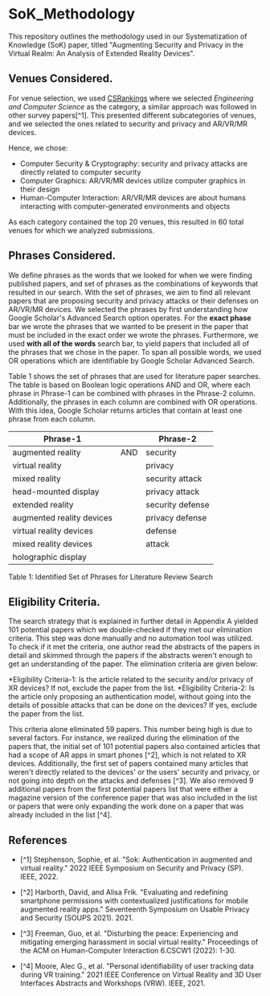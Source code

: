 # SoK_Methodology
This repository outlines the methodology used in our Systematization of Knowledge (SoK) paper, titled "Augmenting Security and Privacy in the Virtual Realm: An Analysis of Extended Reality Devices".

## Venues Considered. 
For venue selection, we used [CSRankings](https://scholar.google.com/citations?view_op=top_venues) where we selected *Engineering and Computer Science* as the category, a similar approach was followed in other survey papers[^1]. This presented different subcategories of venues, and we selected the ones related to security and privacy and AR/VR/MR devices. 

Hence, we chose:
* Computer Security & Cryptography: security and privacy attacks are directly related to computer security
* Computer Graphics: AR/VR/MR devices utilize computer graphics in their design
*  Human-Computer Interaction: AR/VR/MR devices are about humans interacting with computer-generated environments and objects
  
As each category contained the top 20 venues, this resulted in 60 total venues for which we analyzed submissions.

## Phrases Considered.
We define phrases as the words that we looked for when we were finding published papers, and set of phrases as the combinations of keywords that resulted in our search. With the set of phrases, we aim to find all relevant papers that are proposing security and privacy attacks or their defenses on AR/VR/MR devices. We selected the phrases by first understanding how Google Scholar's Advanced Search option operates. For the **exact phase** bar we wrote the phrases that we wanted to be present in the paper that must be included in the exact order we wrote the phrases. Furthermore, we used **with all of the words** search bar, to yield papers that included all of the phrases that we chose in the paper. To span all possible words, we used OR operations which are identifiable by Google Scholar Advanced Search. 

Table 1 shows the set of phrases that are used for literature paper searches. The table is based on Boolean logic operations AND and OR, where each phrase in Phrase-1 can be combined with phrases in the Phrase-2 column. Additionally, the phrases in each column are combined with OR operations. With this idea, Google Scholar returns articles that contain at least one phrase from each column.

| Phrase-1                   |                      | Phrase-2          |
|----------------------------|----------------------|-------------------|
| augmented reality          | AND                  | security          |
| virtual reality            |                      | privacy           |
| mixed reality              |                      | security attack   |
| head-mounted display       |                      | privacy attack    |
| extended reality           |                      | security defense  |
| augmented reality devices  |                      | privacy defense   |
| virtual reality devices    |                      | defense           |
| mixed reality devices      |                      | attack            |
| holographic display        |                      |                   |
Table 1: Identified Set of Phrases for Literature Review Search

## Eligibility Criteria.
The search strategy that is explained in further detail in Appendix A yielded 101 potential papers which we double-checked if they met our elimination criteria. This step was done manually and no automation tool was utilized. To check if it met the criteria, one author read the abstracts of the papers in detail and skimmed through the papers if the abstracts weren't enough to get an understanding of the paper. The elimination criteria are given below:


*Eligibility Criteria-1: Is the article related to the security and/or privacy of XR devices? If not, exclude the paper from the list.
*Eligibility Criteria-2: Is the article only proposing an authentication model, without going into the details of possible attacks that can be done on the devices? If yes, exclude the paper from the list.


This criteria alone eliminated 59 papers. This number being high is due to several factors. For instance, we realized during the elimination of the papers that, the initial set of 101 potential papers also contained articles that had a scope of AR apps in smart phones [^2], which is not related to XR devices. Additionally, the first set of papers contained many articles that weren't directly related to the devices' or the users' security and privacy, or not going into depth on the attacks and defenses [^3]. We also removed 9 additional papers from the first potential papers list that were either a magazine version of the conference paper that was also included in the list or papers that were only expanding the work done on a paper that was already included in the list [^4].


## References
- [^1] Stephenson, Sophie, et al. "Sok: Authentication in augmented and virtual reality." 2022 IEEE Symposium on Security and Privacy (SP). IEEE, 2022.

- [^2] Harborth, David, and Alisa Frik. "Evaluating and redefining smartphone permissions with contextualized justifications for mobile augmented reality apps." Seventeenth Symposium on Usable Privacy and Security (SOUPS 2021). 2021.

- [^3] Freeman, Guo, et al. "Disturbing the peace: Experiencing and mitigating emerging harassment in social virtual reality." Proceedings of the ACM on Human-Computer Interaction 6.CSCW1 (2022): 1-30.

- [^4] Moore, Alec G., et al. "Personal identifiability of user tracking data during VR training." 2021 IEEE Conference on Virtual Reality and 3D User Interfaces Abstracts and Workshops (VRW). IEEE, 2021.

